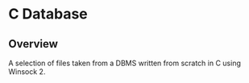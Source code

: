 # C Database

## Overview

A selection of files taken from a DBMS written from scratch in C using Winsock 2.
